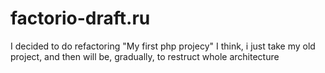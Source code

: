 # factorio-draft.ru
I decided to do refactoring "My first php projecy"
I think, i just take my old project, and then will be, gradually, to restruct whole architecture
